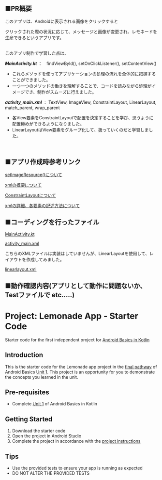 ■PR概要
---
このアプリは、Androidに表示される画像をクリックすると

クリックされた際の状況に応じて、メッセージと画像が変更され、レモネードを生産できるというアプリです。

<br>
このアプリ制作で学習した点は、

***MainActivity.kt*** ：　findViewById(), setOnClickListener(), setContentView()
- これらメソッドを使ってアプリケーションの処理の流れを全体的に把握することができました。
- 一つ一つのメソッドの働きを理解することで、コードを読みながら処理がイメージでき、制作がスムーズに行えました。


***activity_main.xml*** ： TextView, ImageView, ConstraintLayout, LinearLayout, match_parent, wrap_parent

- 各View要素をConstraintLayoutで配置を決定することを学び、思うように配置極めができるようになりました。
- LinearLayoutはView要素をグループ化して、扱っていくのだと学習しました。

<br>

■アプリ作成時参考リンク
---
[setImageResource()について](https://codeforfun.jp/android-studio-how-to-change-image-of-imageview-dynamically/)

[xmlの概要について](https://qiita.com/mii-chang/items/ee965c1e8826d4e59414)

[ConstraintLayoutについて](https://qiita.com/hoshiume11/items/6cbcce32b58292715ad7)

[xmlの詳細、各要素の記述方法について](https://mixi-developers.mixi.co.jp/22-technical-training-5fc362a9dc41#9b26)



■コーディングを行ったファイル
---
[MainActivity.kt](https://github.com/hirotomo-yamazaki/LemonadeApp/blob/0d3b1438bdec45054b6003e484141a0ab8a20dd8/app/src/main/java/com/example/lemonade/MainActivity.kt)

[activity_main.xml](https://github.com/hirotomo-yamazaki/LemonadeApp/blob/0d3b1438bdec45054b6003e484141a0ab8a20dd8/app/src/main/res/layout/activity_main.xml)

こちらのXMLファイルは実装はしていませんが、LinearLayoutを使用して、レイアウトを作成してみました。

[linearlayout.xml](https://github.com/hirotomo-yamazaki/Lemonade/blob/d16543d40978eca1512a36fc4fccf5a44c9622cc/app/src/main/res/layout/linearlayout.xml)



■動作確認内容(アプリとして動作に問題ないか、Testファイルで etc…..)
---

Project: Lemonade App - Starter Code
==================================

Starter code for the first independent project for [Android Basics in Kotlin](https://developer.android.com/courses/android-basics-kotlin/course)

Introduction
------------

This is the starter code for the Lemonade app project in the [final pathway](https://developer.android.com/courses/pathways/android-basics-kotlin-four) of Android Basics [Unit 1](https://developer.android.com/courses/android-basics-kotlin/unit-1). This project is an opportunity for you to demonstrate the concepts you learned in the unit.

Pre-requisites
--------------

- Complete [Unit 1](https://developer.android.com/courses/android-basics-kotlin/unit-1) of Android Basics in Kotlin

Getting Started
---------------

1. Download the starter code
2. Open the project in Android Studio
3. Complete the project in accordance with the [project instructions](https://developer.android.com/codelabs/basic-android-kotlin-training-project-lemonade)

Tips
----

- Use the provided tests to ensure your app is running as expected
- DO NOT ALTER THE PROVIDED TESTS
